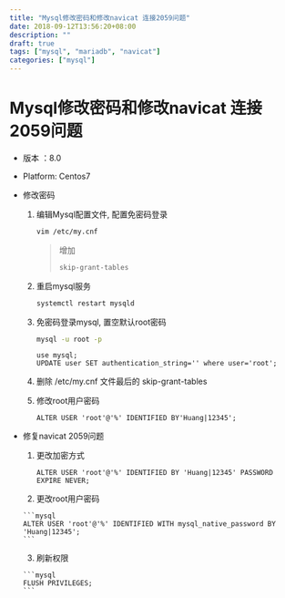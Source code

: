 ```yaml
---
title: "Mysql修改密码和修改navicat 连接2059问题"
date: 2018-09-12T13:56:20+08:00
description: ""
draft: true
tags: ["mysql", "mariadb", "navicat"]
categories: ["mysql"]
---
```

# Mysql修改密码和修改navicat 连接2059问题

* 版本 ：8.0

* Platform: Centos7

* 修改密码
  
  1. 编辑Mysql配置文件, 配置免密码登录
  
     ```bash
     vim /etc/my.cnf
     ```
  
     > 增加
     >
     > ```bash
     > skip-grant-tables
     > ```
  
  2. 重启mysql服务
  
     ```bash
     systemctl restart mysqld
     ```
  
  3. 免密码登录mysql, 置空默认root密码
  
     ```bash
     mysql -u root -p
     ```
  
     ```mysql
     use mysql;
     UPDATE user SET authentication_string='' where user='root';  
     ```
  
  4. 删除 /etc/my.cnf 文件最后的 skip-grant-tables
  
  
  5. 修改root用户密码
     ```
     ALTER USER 'root'@'%' IDENTIFIED BY'Huang|12345';
     ```
  
* 修复navicat 2059问题

   1. 更改加密方式

      ```mysql
      ALTER USER 'root'@'%' IDENTIFIED BY 'Huang|12345' PASSWORD EXPIRE NEVER;
      ```

  	2. 更改root用户密码

      ```mysql
      ALTER USER 'root'@'%' IDENTIFIED WITH mysql_native_password BY 'Huang|12345';
      ```

  	3. 刷新权限

      ```mysql
      FLUSH PRIVILEGES;
      ```

      

      